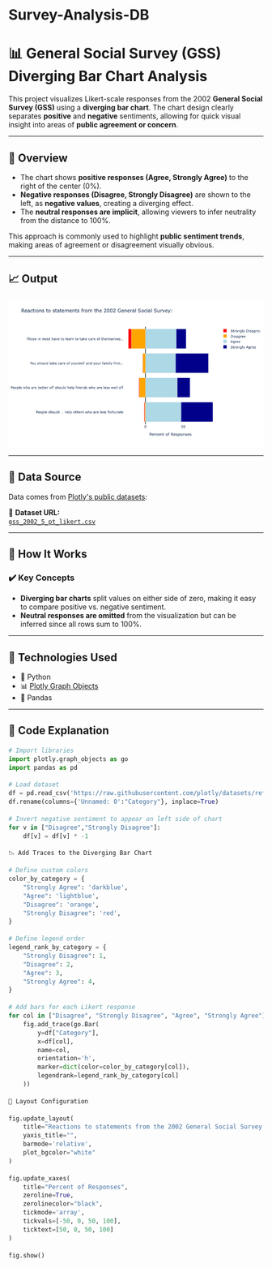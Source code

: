 # Survey-Analysis-DB

# 📊 General Social Survey (GSS) Diverging Bar Chart Analysis

This project visualizes Likert-scale responses from the 2002 **General Social Survey (GSS)** using a **diverging bar chart**. The chart design clearly separates **positive** and **negative** sentiments, allowing for quick visual insight into areas of **public agreement or concern**.

---

## 📌 Overview

- The chart shows **positive responses (Agree, Strongly Agree)** to the right of the center (0%).
- **Negative responses (Disagree, Strongly Disagree)** are shown to the left, as **negative values**, creating a diverging effect.
- The **neutral responses are implicit**, allowing viewers to infer neutrality from the distance to 100%.

This approach is commonly used to highlight **public sentiment trends**, making areas of agreement or disagreement visually obvious.

---

## 📈 Output



![Sample Output](images/newplot2.png)

---

## 🧪 Data Source

Data comes from [Plotly's public datasets](https://github.com/plotly/datasets):

📄 **Dataset URL:**  
[`gss_2002_5_pt_likert.csv`](https://raw.githubusercontent.com/plotly/datasets/refs/heads/master/gss_2002_5_pt_likert.csv)

---

## 🧠 How It Works

### ✔️ Key Concepts

- **Diverging bar charts** split values on either side of zero, making it easy to compare positive vs. negative sentiment.
- **Neutral responses are omitted** from the visualization but can be inferred since all rows sum to 100%.

---

## 🧬 Technologies Used

- 🐍 Python
- 📊 [Plotly Graph Objects](https://plotly.com/python/plotly-express/)
- 🐼 Pandas

---

## 🧩 Code Explanation

```python
# Import libraries
import plotly.graph_objects as go
import pandas as pd

# Load dataset
df = pd.read_csv('https://raw.githubusercontent.com/plotly/datasets/refs/heads/master/gss_2002_5_pt_likert.csv')
df.rename(columns={'Unnamed: 0':"Category"}, inplace=True)

# Invert negative sentiment to appear on left side of chart
for v in ["Disagree","Strongly Disagree"]:
    df[v] = df[v] * -1

📉 Add Traces to the Diverging Bar Chart

# Define custom colors
color_by_category = {
    "Strongly Agree": 'darkblue',
    "Agree": 'lightblue',
    "Disagree": 'orange',
    "Strongly Disagree": 'red',
}

# Define legend order
legend_rank_by_category = {
    "Strongly Disagree": 1,
    "Disagree": 2,
    "Agree": 3,
    "Strongly Agree": 4,
}

# Add bars for each Likert response
for col in ["Disagree", "Strongly Disagree", "Agree", "Strongly Agree"]:
    fig.add_trace(go.Bar(
        y=df["Category"],
        x=df[col],
        name=col,
        orientation='h',
        marker=dict(color=color_by_category[col]),
        legendrank=legend_rank_by_category[col]
    ))

🎨 Layout Configuration

fig.update_layout(
    title="Reactions to statements from the 2002 General Social Survey:",
    yaxis_title="",
    barmode='relative',
    plot_bgcolor="white"
)

fig.update_xaxes(
    title="Percent of Responses",
    zeroline=True,
    zerolinecolor="black",
    tickmode='array',
    tickvals=[-50, 0, 50, 100],
    ticktext=[50, 0, 50, 100]
)

fig.show()

